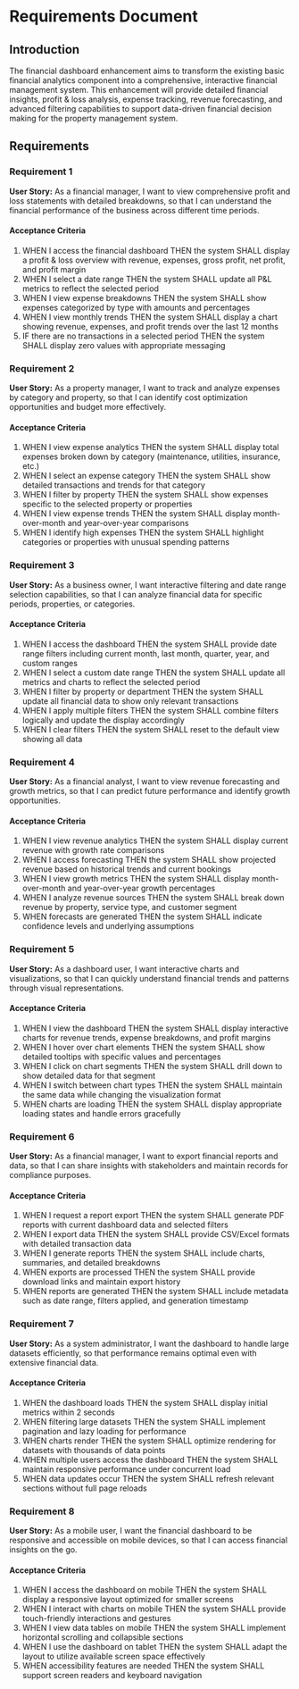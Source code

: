# Requirements Document

## Introduction

The financial dashboard enhancement aims to transform the existing basic financial analytics component into a comprehensive, interactive financial management system. This enhancement will provide detailed financial insights, profit & loss analysis, expense tracking, revenue forecasting, and advanced filtering capabilities to support data-driven financial decision making for the property management system.

## Requirements

### Requirement 1

**User Story:** As a financial manager, I want to view comprehensive profit and loss statements with detailed breakdowns, so that I can understand the financial performance of the business across different time periods.

#### Acceptance Criteria

1. WHEN I access the financial dashboard THEN the system SHALL display a profit & loss overview with revenue, expenses, gross profit, net profit, and profit margin
2. WHEN I select a date range THEN the system SHALL update all P&L metrics to reflect the selected period
3. WHEN I view expense breakdowns THEN the system SHALL show expenses categorized by type with amounts and percentages
4. WHEN I view monthly trends THEN the system SHALL display a chart showing revenue, expenses, and profit trends over the last 12 months
5. IF there are no transactions in a selected period THEN the system SHALL display zero values with appropriate messaging

### Requirement 2

**User Story:** As a property manager, I want to track and analyze expenses by category and property, so that I can identify cost optimization opportunities and budget more effectively.

#### Acceptance Criteria

1. WHEN I view expense analytics THEN the system SHALL display total expenses broken down by category (maintenance, utilities, insurance, etc.)
2. WHEN I select an expense category THEN the system SHALL show detailed transactions and trends for that category
3. WHEN I filter by property THEN the system SHALL show expenses specific to the selected property or properties
4. WHEN I view expense trends THEN the system SHALL display month-over-month and year-over-year comparisons
5. WHEN I identify high expenses THEN the system SHALL highlight categories or properties with unusual spending patterns

### Requirement 3

**User Story:** As a business owner, I want interactive filtering and date range selection capabilities, so that I can analyze financial data for specific periods, properties, or categories.

#### Acceptance Criteria

1. WHEN I access the dashboard THEN the system SHALL provide date range filters including current month, last month, quarter, year, and custom ranges
2. WHEN I select a custom date range THEN the system SHALL update all metrics and charts to reflect the selected period
3. WHEN I filter by property or department THEN the system SHALL update all financial data to show only relevant transactions
4. WHEN I apply multiple filters THEN the system SHALL combine filters logically and update the display accordingly
5. WHEN I clear filters THEN the system SHALL reset to the default view showing all data

### Requirement 4

**User Story:** As a financial analyst, I want to view revenue forecasting and growth metrics, so that I can predict future performance and identify growth opportunities.

#### Acceptance Criteria

1. WHEN I view revenue analytics THEN the system SHALL display current revenue with growth rate comparisons
2. WHEN I access forecasting THEN the system SHALL show projected revenue based on historical trends and current bookings
3. WHEN I view growth metrics THEN the system SHALL display month-over-month and year-over-year growth percentages
4. WHEN I analyze revenue sources THEN the system SHALL break down revenue by property, service type, and customer segment
5. WHEN forecasts are generated THEN the system SHALL indicate confidence levels and underlying assumptions

### Requirement 5

**User Story:** As a dashboard user, I want interactive charts and visualizations, so that I can quickly understand financial trends and patterns through visual representations.

#### Acceptance Criteria

1. WHEN I view the dashboard THEN the system SHALL display interactive charts for revenue trends, expense breakdowns, and profit margins
2. WHEN I hover over chart elements THEN the system SHALL show detailed tooltips with specific values and percentages
3. WHEN I click on chart segments THEN the system SHALL drill down to show detailed data for that segment
4. WHEN I switch between chart types THEN the system SHALL maintain the same data while changing the visualization format
5. WHEN charts are loading THEN the system SHALL display appropriate loading states and handle errors gracefully

### Requirement 6

**User Story:** As a financial manager, I want to export financial reports and data, so that I can share insights with stakeholders and maintain records for compliance purposes.

#### Acceptance Criteria

1. WHEN I request a report export THEN the system SHALL generate PDF reports with current dashboard data and selected filters
2. WHEN I export data THEN the system SHALL provide CSV/Excel formats with detailed transaction data
3. WHEN I generate reports THEN the system SHALL include charts, summaries, and detailed breakdowns
4. WHEN exports are processed THEN the system SHALL provide download links and maintain export history
5. WHEN reports are generated THEN the system SHALL include metadata such as date range, filters applied, and generation timestamp

### Requirement 7

**User Story:** As a system administrator, I want the dashboard to handle large datasets efficiently, so that performance remains optimal even with extensive financial data.

#### Acceptance Criteria

1. WHEN the dashboard loads THEN the system SHALL display initial metrics within 2 seconds
2. WHEN filtering large datasets THEN the system SHALL implement pagination and lazy loading for performance
3. WHEN charts render THEN the system SHALL optimize rendering for datasets with thousands of data points
4. WHEN multiple users access the dashboard THEN the system SHALL maintain responsive performance under concurrent load
5. WHEN data updates occur THEN the system SHALL refresh relevant sections without full page reloads

### Requirement 8

**User Story:** As a mobile user, I want the financial dashboard to be responsive and accessible on mobile devices, so that I can access financial insights on the go.

#### Acceptance Criteria

1. WHEN I access the dashboard on mobile THEN the system SHALL display a responsive layout optimized for smaller screens
2. WHEN I interact with charts on mobile THEN the system SHALL provide touch-friendly interactions and gestures
3. WHEN I view data tables on mobile THEN the system SHALL implement horizontal scrolling and collapsible sections
4. WHEN I use the dashboard on tablet THEN the system SHALL adapt the layout to utilize available screen space effectively
5. WHEN accessibility features are needed THEN the system SHALL support screen readers and keyboard navigation